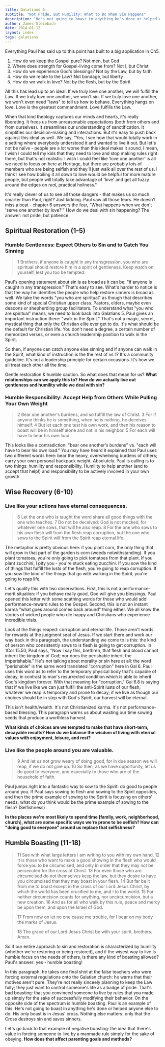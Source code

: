 ```yaml
---
title: Galatians 6
subtitle: "Not Pride, But Humility: What to Do When Sin Happens"
description: "He's not going to boast in anything he's done or helped anyone else to do. His only boast is in Jesus' cross. Nothing else matters: only that the Cross destroys sin and saves sinners."
author: James Steinbach
date: 2014-01-12
layout: index
tags: galatians
---
```


Everything Paul has said up to this point has built to a big application in Ch5.

1. How do we keep the Gospel pure? Not men, but God
2. Where does strength for Gospel-living come from? Not I, but Christ
3. How do we experience God's blessings? Not by the Law, but by faith
4. How do we relate to the Law? Not bondage, but liberty
5. How do we walk in love? Not by the flesh, but by the Spirit

All this has lead up to an ideal. If we truly love one another, we will fulfill the Law. If we truly love one another, we won't sin. If we truly love one another, we won't even need "laws" to tell us how to behave. Everything hangs on love. Love is the greatest commandment. Love fulfills the Law.

When that kind theology captures our minds and hearts, it's really liberating. It frees us from unreasonable expectations (both from others and from ourselves). It streamlines our understanding of sanctification. It simplifies our decision-making and interactions. But it's easy to push back against this ideal as well. We say, "Yes, I see how that would totally work in a setting where everybody understood it and wanted to live it out. But let's not be naïve - people are a lot worse than this ideal makes it sound. I mean, I wish I could tell my kids that they need to love and stop making rules right there, but that's not realistic. I wish I could feel like 'love one another' is all we need to focus on here at Heritage, but there are probably lots of members who are being selfish and they'll just walk all over the rest of us. I think I see how boiling it all down to love would be helpful for more mature people, but people will totally take advantage of 'love' and get all fuzzy around the edges on *real,* practical holiness."

It's really clever of us to see all those dangers - that makes us so much smarter than Paul, right? Just kidding. Paul saw all those fears. He doesn't miss a beat - chapter 6 answers the fear, "What happens when we don't 'serve one another by love?'" How do we deal with sin happening? The answer: not pride, but patience.

## Spiritual Restoration (1-5)

### Humble Gentleness: Expect Others to Sin and to Catch You Sinning

>1 Brothers, if anyone is caught in any transgression, you who are spiritual should restore him in a spirit of gentleness. Keep watch on yourself, lest you too be tempted.

Paul's opening statement about sin is as broad as it can be: "if anyone is caught in any transgression." That's easy to see. What's harder to notice is that the way he identifies the people who help restore sinners is broad as well. We take the words "you who are spiritual" as though that describes some kind of special Christian upper class. Pastors, elders, maybe even deacons or shepherding group facilitators. To understand what "you who are spiritual" means, we need to look back into Galatians 5. Paul gives an important instruction there: "walk in the Spirit." That's not a magic, secret, mystical thing that only the Christian elite ever get to do. It's what should be the default for Christian life. You don't need a degree, a certain number of memorized verses, or even a church leadership position to walk in the Spirit.

So then, if anyone can catch anyone else sinning and if anyone can walk in the Spirit, what kind of instruction is the the rest of vs 1? It's a community guideline. It's not a leadership principle for certain occasions. It's how we all treat each other all the time.

Gentle restoration & humble caution. So what does that mean for us? **What relationships can we apply this to?** **How do we actually live out gentleness and humility while we deal with sin?**

### Humble Responsibility: Accept Help from Others While Pulling Your Own Weight

> 2 Bear one another's burdens, and so fulfill the law of Christ. 3 For if anyone thinks he is something, when he is nothing, he deceives himself. 4 But let each one test his own work, and then his reason to boast will be in himself alone and not in his neighbor. 5 For each will have to bear his own load.

This looks like a contradiction: "bear one another's burdens" vs. "each will have to bear his own load." You may have heard it explained that Paul uses two different words here: bear the heavy, overwhelming burdens of others; carry your own personal backpack weight. Absolutely. Paul is calling is to two things: humility and responsibility. Humility to help another (and to accept that help!) and responsibility to be actively involved in your own growth.

## Wise Recovery (6-10)

### Live like your actions have eternal consequences.

>6 Let the one who is taught the word share all good things with the one who teaches. 7 Do not be deceived: God is not mocked, for whatever one sows, that will he also reap. 8 For the one who sows to his own flesh will from the flesh reap corruption, but the one who sows to the Spirit will from the Spirit reap eternal life.

The metaphor is pretty obvious here: if you plant corn, the only thing that will grow in that part of the garden is corn (weeds notwithstanding). If you plant tomatoes, you're only going to pick tomatoes from that plant. If you plant zucchini, I pity you - you're stuck eating zucchini. If you sow the kind of things that fulfill the lusts of the flesh, you're going to reap corruption. If you sow the kind of the things that go with walking in the Spirit, you're going to reap life.

Let's qualify this with two observations. First, this is not a performance-merit situation: if you behave really good, God will give you blessings. Paul opened this letter with some scathing words for those who would add performance-reward rules to the Gospel. Second, this is not an instant karma "what goes around comes back around" thing either. We all know the stories of wicked people who die happy and Christians who experience incredible trials.

Look at the things reaped: corruption and eternal life. Those aren't words for rewards at the judgment seat of Jesus. If we start there and work our way back in this paragraph, the understanding we come to is this: the kind of person who consistently sows to is flesh is going to get corruption. In 1Cor 15.50, Paul says, "Now I say this, brethren, that flesh and blood cannot inherit the kingdom of God; nor does the perishable inherit the imperishable." He's not talking about morality or sin here at all: the word "perishable" is the same word translated "corruption" here in Gal 6. Paul uses this word as to refer to the temporary physical body that's capable of decay, in contrast to man's resurrected condition which is able to inherit God's kingdom forever. With that meaning for "corruption," Gal 6.8 is saying that if we live like we can just fulfill the anti-Spirit lusts of our flesh, whatever we reap is temporary and prone to decay; if we live as though our choices should be in step with God's Spirit, our harvest will be eternal.

This isn't health/wealth. It's not Christianized karma. It's not performance-based blessing. This paragraph warns us about wasting our time sowing seeds that produce a worthless harvest.

**What kinds of choices are we tempted to make that have short-term, decayable results? How do we balance the wisdom of living with eternal values with enjoyment, leisure, and rest?**

### Live like the people around you are valuable.

>9 And let us not grow weary of doing good, for in due season we will reap, if we do not give up. 10 So then, as we have opportunity, let us do good to everyone, and especially to those who are of the household of faith.

Paul jumps right into a fantastic way to sow to the Spirit: do good to people around you. If Paul says sowing to flesh and sowing to the Spirit opposites, and then the prime example of sowing to the Spirit is focusing on others' needs, what do you think would be the prime example of sowing to the flesh? (Selfishness)

**In the places we're most likely to spend time [family, work, neighborhood, church], what are some specific ways we're prone to be selfish? How can "doing good to everyone" around us replace that selfishness?**

## Humble Boasting (11-18)

>11 See with what large letters I am writing to you with my own hand. 12 It is those who want to make a good showing in the flesh who would force you to be circumcised, and only in order that they may not be persecuted for the cross of Christ. 13 For even those who are circumcised do not themselves keep the law, but they desire to have you circumcised that they may boast in your flesh. 14 But far be it from me to boast except in the cross of our Lord Jesus Christ, by which the world has been crucified to me, and I to the world. 15 For neither circumcision counts for anything, nor uncircumcision, but a new creation. 16 And as for all who walk by this rule, peace and mercy be upon them, and upon the Israel of God.

>17 From now on let no one cause me trouble, for I bear on my body the marks of Jesus.

>18 The grace of our Lord Jesus Christ be with your spirit, brothers. Amen.

So if our entire approach to sin and restoration is characterized by humility (whether we're restoring or being restored), and if the wisest way to live is humble focus on the needs of others, is there any kind of boasting allowed? Paul's answer: yes - humble boasting!

In this paragraph, he takes one final shot at the false teachers who were forcing external regulations onto the Galatian church: he warns that their motives aren't pure. They're not really sinceely planning to keep the Law fully; they just want to control someone's life as a badge of pride. That's bad boasting: that you convinced someone to live by rules that you made up simply for the sake of successfully modifying their behavior. On the opposite side of the spectrum is humble boasting. Paul is an example of this. He's not going to boast in anything he's done or helped anyone else to do. His only boast is in Jesus' cross. Nothing else matters: only that the Cross destroys sin and saves sinners.

Let's go back to that example of negative boasting: the idea that there's value in forcing someone to live by a manmade rule simply for the sake of obeying. **How does that affect parenting goals and methods?**
